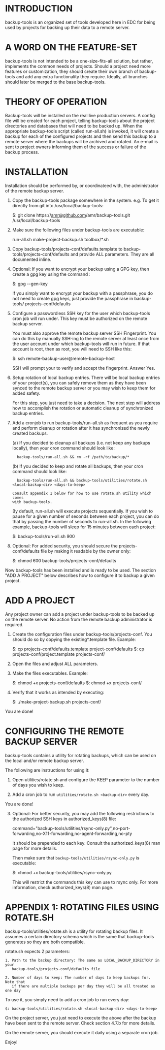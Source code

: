 INTRODUCTION
============

  backup-tools is an organized set of tools developed here in EDC for being used
  by projects for backing up their data to a remote server.


A WORD ON THE FEATURE-SET
=========================

  backup-tools is not intended to be a one-size-fits-all solution, but rather,
  implements the common needs of projects. Should a project need more features
  or customization, they should create their own branch of backup-tools and add
  any extra functionality they require. Ideally, all branches should later be
  merged to the base backup-tools.


THEORY OF OPERATION
===================

  Backup-tools will be installed on the real live production servers. A config
  file will be created for each project, telling backup-tools about the project
  directories and databases that will need to be backed up. When the appropriate
  backup-tools script (called run-all.sh) is invoked, it will create a backup
  for each of the configured projects and then send this backup to a remote
  server where the backups will be archived and rotated. An e-mail is sent to
  project owners informing them of the success or failure of the backup process.


INSTALLATION
============

  Installation should be performed by, or coordinateed with, the administrator
  of the remote backup server.

  1. Copy the backup-tools package somewhere in the system. e.g. To get it
     directly from git into /usr/local/backup-tools:

       $: git clone https://amr@github.com/amr/backup-tools.git /usr/local/backup-tools

  2. Make sure the following files under backup-tools are executable:

     run-all.sh
     make-project-backup.sh
     toolbox/*.sh

  3. Copy backup-tools/projects-conf/defaults.template to backup-tools/projects-conf/defaults and provide ALL parameters. They
     are all documented inline.

  4. Optional: If you want to encrypt your backup using a GPG key, then create
     a gpg key using the command :

       $: gpg --gen-key

     If you simply want to encrypt your backup with a passphrase, you do not
     need to create gpg keys, just provide the passphrase in backup-tools/
     projects-conf/defaults

  5. Configure a passwordless SSH key for the user which backup-tools cron job
     will run under. This key must be authorized on the remote backup server.

     You must also approve the remote backup server SSH Fingerprint. You can do
     this by manually SSH-ing to the remote server at least once from the user
     account under which backup-tools will run in future. If that account is
     root, then as root, you will need to SSH like this:

       $: ssh remote-backup-user@remote-backup-host

     SSH will prompt your to verify and accept the fingerprint. Answer Yes.

  6. Setup rotation of local backup entries. There will be local backup entries
     of your project(s), you can safely remove them as they have been synced to
     the remote backup server or you may wish to keep them for added safety.

     For this step, you just need to take a decision. The next step will address
     how to accomplish the rotation or automatic cleanup of synchronized backup
     entries.

  7. Add a cronjob to run backup-tools/run-all.sh as frequent as you require and
     perform cleanup or rotation after it has synchronized the newly created
     backups.

     (a) If you decided to cleanup all backups (i.e. not keep any backups
         locally), then your cron command should look like:

           backup-tools/run-all.sh && rm -rf /path/to/backup/*

     (b) If you decided to keep and rotate all backups, then your cron command
         should look like:

           backup-tools/run-all.sh && backup-tools/utilities/rotate.sh <local-backup-dir> <days-to-keep>

         Consult appendix 1 below for how to use rotate.sh utility which comes
         with backup-tools.

     By default, run-all.sh will execute projects sequentially. If you wish to
     pause for a given number of seconds between each project, you can do that
     by passing the number of seconds to run-all.sh. In the following example,
     backup-tools will sleep for 15 minutes between each project:

       $: backup-tools/run-all.sh 900

  8. Optional: For added security, you should secure the projects-conf/defaults
     file by making it readable by the owner only:

       $: chmod 600 backup-tools/projects-conf/defaults

  Now backup-tools has been installed and is ready to be used. The section "ADD
  A PROJECT" below describes how to configure it to backup a given project.


ADD A PROJECT
=============

  Any project owner can add a project under backup-tools to be backed up on the
  remote server. No action from the remote backup administrator is required.

  1. Create the configuration files under backup-tools/projects-conf. You should
     do so by copying the existing*.template file. Example:

       $: cp projects-conf/defaults.template project-conf/defaults
       $: cp projects-conf/project.template projects-conf/<your-project-name>
      
  2. Open the files and adjust ALL parameters.

  3. Make the files executables. Example:

       $: chmod +x projects-conf/defaults
       $: chmod +x projects-conf/<your-project-name>

  4. Verify that it works as intended by executing:

       $: ./make-project-backup.sh projects-conf/<your-project-name>

  You are done!


CONFIGURING THE REMOTE BACKUP SERVER
====================================

  backup-tools contains a utility for rotating backups, which can be used on the
  local and/or remote backup server.

  The following are instructions for using it:

  1. Open utilities/rotate.sh and configure the KEEP parameter to the number
     of days you wish to keep.

  2. Add a cron job to run `utilities/rotate.sh <backup-dir>` every day.

  You are done!

  3. Optional: For better security, you may add the following restrictions to
     the authorized SSH keys in authorized_keys(8) file:

       command="backup-tools/utilities/rsync-only.py",no-port-forwarding,no-X11-forwarding,no-agent-forwarding,no-pty

     It should be prepended to each key. Consult the authorized_keys(8) man page
     for more details.

     Then make sure that `backup-tools/utilities/rsync-only.py` is executable:

       $: chmod +x backup-tools/utilities/rsync-only.py

     This will restrict the commands this key can use to rsync only. For more
     information, check authorized_keys(8) man page.


APPENDIX 1: ROTATING FILES USING ROTATE.SH
==========================================

  backup-tools/utilities/rotate.sh is a utility for rotating backup files. It
  assumes a certain directory schema which is the same that backup-tools
  generates so they are both compatible.

  rotate.sh expects 2 parameters:

    1. Path to the backup directory: The same as LOCAL_BACKUP_DIRECTORY in your
       backup-tools/projects-conf/defaults file

    2. Number of days to keep: The number of days to keep backups for. Note that
       if there are multiple backups per day they will be all treated as one day

  To use it, you simply need to add a cron job to run every day:

    $: backup-tools/utilities/rotate.sh <local-backup-dir> <days-to-keep>

  On the project server, you just need to execute the above after the backup
  have been sent to the remote server. Check section 4.7.b for more details.

  On the remote server, you should execute it daily using a separate cron job.


Enjoy!

